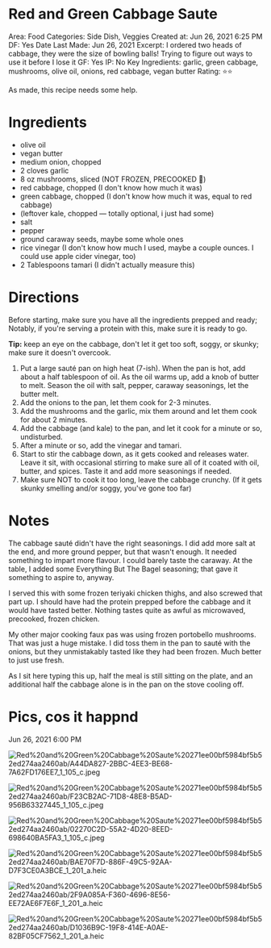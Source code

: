 # Red and Green Cabbage Saute

Area: Food
Categories: Side Dish, Veggies
Created at: Jun 26, 2021 6:25 PM
DF: Yes
Date Last Made: Jun 26, 2021
Excerpt: I ordered two heads of cabbage, they were the size of bowling balls! Trying to figure out ways to use it before I lose it
GF: Yes
IP: No
Key Ingredients: garlic, green cabbage, mushrooms, olive oil, onions, red cabbage, vegan butter
Rating: ⭐️⭐️

As made, this recipe needs some help.

# Ingredients

- olive oil
- vegan butter
- medium onion, chopped
- 2 cloves garlic
- 8 oz mushrooms, sliced (NOT FROZEN, PRECOOKED 🤮)
- red cabbage, chopped (I don't know how much it was)
- green cabbage, chopped (I don't know how much it was, equal to red cabbage)
- (leftover kale, chopped — totally optional, i just had some)
- salt
- pepper
- ground caraway seeds, maybe some whole ones
- rice vinegar (I don't know how much I used, maybe a couple ounces. I could use apple cider vinegar, too)
- 2 Tablespoons tamari (I didn't actually measure this)

# Directions

Before starting, make sure you have all the ingredients prepped and ready; Notably, if you're serving a protein with this, make sure it is ready to go.

**Tip:** keep an eye on the cabbage, don't let it get too soft, soggy, or skunky; make sure it doesn't overcook.

1. Put a large sauté pan on high heat (7-ish). When the pan is hot, add about a half tablespoon of oil. As the oil warms up, add a knob of butter to melt. Season the oil with salt, pepper, caraway seasonings, let the butter melt.
2. Add the onions to the pan, let them cook for 2-3 minutes.
3. Add the mushrooms and the garlic, mix them around and let them cook for about 2 minutes.
4. Add the cabbage (and kale) to the pan, and let it cook for a minute or so, undisturbed.
5. After a minute or so, add the vinegar and tamari.
6. Start to stir the cabbage down, as it gets cooked and releases water. Leave it sit, with occasional stirring to make sure all of it coated with oil, butter, and spices. Taste it and add more seasonings if needed.
7. Make sure NOT to cook it too long, leave the cabbage crunchy. (If it gets skunky smelling and/or soggy, you've gone too far)

# Notes

The cabbage sauté didn't have the right seasonings. I did add more salt at the end, and more ground pepper, but that wasn't enough. It needed something to impart more flavour. I could barely taste the caraway. At the table, I added some Everything But The Bagel seasoning; that gave it something to aspire to, anyway.

I served this with some frozen teriyaki chicken thighs, and also screwed that part up. I should have had the protein prepped before the cabbage and it would have tasted better. Nothing tastes quite as awful as microwaved, precooked, frozen chicken.

My other major cooking faux pas was using frozen portobello mushrooms. That was just a huge mistake. I did toss them in the pan to sauté with the onions, but they unmistakably tasted like they had been frozen. Much better to just use fresh.

As I sit here typing this up, half the meal is still sitting on the plate, and an additional half the cabbage alone is in the pan on the stove cooling off.

# Pics, cos it happnd

Jun 26, 2021 6:00 PM 

![Red%20and%20Green%20Cabbage%20Saute%20271ee00bf5984bf5b52ed274aa2460ab/A44DA827-2BBC-4EE3-BE68-7A62FD176EE7_1_105_c.jpeg](Red%20and%20Green%20Cabbage%20Saute%20271ee00bf5984bf5b52ed274aa2460ab/A44DA827-2BBC-4EE3-BE68-7A62FD176EE7_1_105_c.jpeg)

![Red%20and%20Green%20Cabbage%20Saute%20271ee00bf5984bf5b52ed274aa2460ab/F23CB2AC-71D8-48E8-B5AD-956B63327445_1_105_c.jpeg](Red%20and%20Green%20Cabbage%20Saute%20271ee00bf5984bf5b52ed274aa2460ab/F23CB2AC-71D8-48E8-B5AD-956B63327445_1_105_c.jpeg)

![Red%20and%20Green%20Cabbage%20Saute%20271ee00bf5984bf5b52ed274aa2460ab/02270C2D-55A2-4D20-8EED-698640BA5FA3_1_105_c.jpeg](Red%20and%20Green%20Cabbage%20Saute%20271ee00bf5984bf5b52ed274aa2460ab/02270C2D-55A2-4D20-8EED-698640BA5FA3_1_105_c.jpeg)

![Red%20and%20Green%20Cabbage%20Saute%20271ee00bf5984bf5b52ed274aa2460ab/BAE70F7D-886F-49C5-92AA-D7F3CE0A3BCE_1_201_a.heic](Red%20and%20Green%20Cabbage%20Saute%20271ee00bf5984bf5b52ed274aa2460ab/BAE70F7D-886F-49C5-92AA-D7F3CE0A3BCE_1_201_a.heic)

![Red%20and%20Green%20Cabbage%20Saute%20271ee00bf5984bf5b52ed274aa2460ab/2F9A085A-F360-4696-8E56-EE72AE6F7E6F_1_201_a.heic](Red%20and%20Green%20Cabbage%20Saute%20271ee00bf5984bf5b52ed274aa2460ab/2F9A085A-F360-4696-8E56-EE72AE6F7E6F_1_201_a.heic)

![Red%20and%20Green%20Cabbage%20Saute%20271ee00bf5984bf5b52ed274aa2460ab/D1036B9C-19F8-414E-A0AE-82BF05CF7562_1_201_a.heic](Red%20and%20Green%20Cabbage%20Saute%20271ee00bf5984bf5b52ed274aa2460ab/D1036B9C-19F8-414E-A0AE-82BF05CF7562_1_201_a.heic)